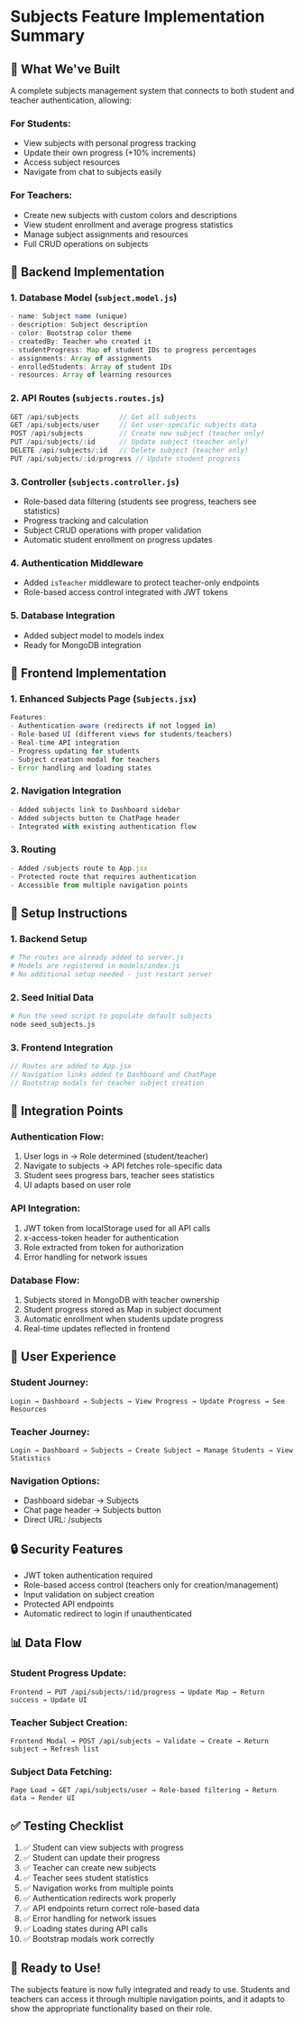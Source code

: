 # Subjects Feature Implementation Summary

## 🎯 What We've Built

A complete subjects management system that connects to both student and teacher authentication, allowing:

### For Students:
- View subjects with personal progress tracking
- Update their own progress (+10% increments)
- Access subject resources
- Navigate from chat to subjects easily

### For Teachers:
- Create new subjects with custom colors and descriptions
- View student enrollment and average progress statistics
- Manage subject assignments and resources
- Full CRUD operations on subjects

## 🔧 Backend Implementation

### 1. Database Model (`subject.model.js`)
```javascript
- name: Subject name (unique)
- description: Subject description
- color: Bootstrap color theme
- createdBy: Teacher who created it
- studentProgress: Map of student IDs to progress percentages
- assignments: Array of assignments
- enrolledStudents: Array of student IDs
- resources: Array of learning resources
```

### 2. API Routes (`subjects.routes.js`)
```javascript
GET /api/subjects          // Get all subjects
GET /api/subjects/user     // Get user-specific subjects data
POST /api/subjects         // Create new subject (teacher only)
PUT /api/subjects/:id      // Update subject (teacher only)
DELETE /api/subjects/:id   // Delete subject (teacher only)
PUT /api/subjects/:id/progress // Update student progress
```

### 3. Controller (`subjects.controller.js`)
- Role-based data filtering (students see progress, teachers see statistics)
- Progress tracking and calculation
- Subject CRUD operations with proper validation
- Automatic student enrollment on progress updates

### 4. Authentication Middleware
- Added `isTeacher` middleware to protect teacher-only endpoints
- Role-based access control integrated with JWT tokens

### 5. Database Integration
- Added subject model to models index
- Ready for MongoDB integration

## 🎨 Frontend Implementation

### 1. Enhanced Subjects Page (`Subjects.jsx`)
```jsx
Features:
- Authentication-aware (redirects if not logged in)
- Role-based UI (different views for students/teachers)
- Real-time API integration
- Progress updating for students
- Subject creation modal for teachers
- Error handling and loading states
```

### 2. Navigation Integration
```jsx
- Added subjects link to Dashboard sidebar
- Added subjects button to ChatPage header
- Integrated with existing authentication flow
```

### 3. Routing
```jsx
- Added /subjects route to App.jsx
- Protected route that requires authentication
- Accessible from multiple navigation points
```

## 🚀 Setup Instructions

### 1. Backend Setup
```bash
# The routes are already added to server.js
# Models are registered in models/index.js
# No additional setup needed - just restart server
```

### 2. Seed Initial Data
```bash
# Run the seed script to populate default subjects
node seed_subjects.js
```

### 3. Frontend Integration
```jsx
// Routes are added to App.jsx
// Navigation links added to Dashboard and ChatPage
// Bootstrap modals for teacher subject creation
```

## 🔗 Integration Points

### Authentication Flow:
1. User logs in → Role determined (student/teacher)
2. Navigate to subjects → API fetches role-specific data
3. Student sees progress bars, teacher sees statistics
4. UI adapts based on user role

### API Integration:
1. JWT token from localStorage used for all API calls
2. x-access-token header for authentication
3. Role extracted from token for authorization
4. Error handling for network issues

### Database Flow:
1. Subjects stored in MongoDB with teacher ownership
2. Student progress stored as Map in subject document
3. Automatic enrollment when students update progress
4. Real-time updates reflected in frontend

## 🎯 User Experience

### Student Journey:
```
Login → Dashboard → Subjects → View Progress → Update Progress → See Resources
```

### Teacher Journey:
```
Login → Dashboard → Subjects → Create Subject → Manage Students → View Statistics
```

### Navigation Options:
- Dashboard sidebar → Subjects
- Chat page header → Subjects button
- Direct URL: /subjects

## 🔒 Security Features

- JWT token authentication required
- Role-based access control (teachers only for creation/management)
- Input validation on subject creation
- Protected API endpoints
- Automatic redirect to login if unauthenticated

## 📊 Data Flow

### Student Progress Update:
```
Frontend → PUT /api/subjects/:id/progress → Update Map → Return success → Update UI
```

### Teacher Subject Creation:
```
Frontend Modal → POST /api/subjects → Validate → Create → Return subject → Refresh list
```

### Subject Data Fetching:
```
Page Load → GET /api/subjects/user → Role-based filtering → Return data → Render UI
```

## ✅ Testing Checklist

1. ✅ Student can view subjects with progress
2. ✅ Student can update their progress  
3. ✅ Teacher can create new subjects
4. ✅ Teacher sees student statistics
5. ✅ Navigation works from multiple points
6. ✅ Authentication redirects work properly
7. ✅ API endpoints return correct role-based data
8. ✅ Error handling for network issues
9. ✅ Loading states during API calls
10. ✅ Bootstrap modals work correctly

## 🚀 Ready to Use!

The subjects feature is now fully integrated and ready to use. Students and teachers can access it through multiple navigation points, and it adapts to show the appropriate functionality based on their role.
